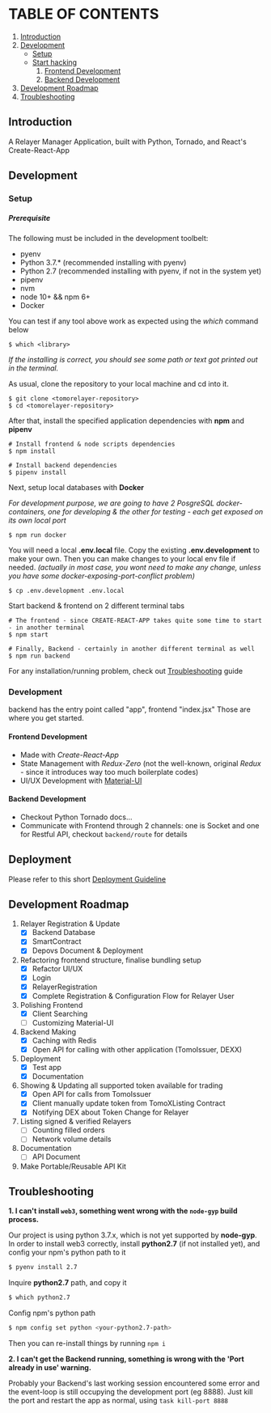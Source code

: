 # TABLE OF CONTENTS

1.  [Introduction](#org836984f)
2.  [Development](#org957d994)
    -  [Setup](#org168090e)
    -  [Start hacking](#org30ae7c1)
        1.  [Frontend Development](#org7f062cc)
        2.  [Backend Development](#orga954538)
3.  [Development Roadmap](#roadmap)
4.  [Troubleshooting](#trouble)

<a id="org836984f"></a>

## Introduction

A Relayer Manager Application, built with Python, Tornado, and React's Create-React-App



<a id="org957d994"></a>

## Development


<a id="org168090e"></a>

### Setup

##### Prerequisite

The following must be included in the development toolbelt:

-   pyenv
-   Python 3.7.* (recommended installing with pyenv)
-   Python 2.7 (recommended installing with pyenv, if not in the system yet)
-   pipenv
-   nvm
-   node 10+ && npm 6+
-   Docker

You can test if any tool above work as expected using the *which* command below

``` shell
$ which <library>
```
*If the installing is correct, you should see some path or text got printed out in the terminal.*

As usual, clone the repository to your local machine and cd into it.

``` shell
$ git clone <tomorelayer-repository>
$ cd <tomorelayer-repository>
```

After that, install the specified application dependencies with **npm** and **pipenv**

``` shell
# Install frontend & node scripts dependencies
$ npm install

# Install backend dependencies
$ pipenv install

```

Next, setup local databases with **Docker**

*For development purpose, we are going to have 2 PosgreSQL docker-containers, one for developing & the other for testing - each get exposed on its own local port*

``` shell
$ npm run docker
```


You will need a local **.env.local** file. Copy the existing **.env.development** to make your own. Then you can make
changes to your local env file if needed. *(actually in most case, you wont need to make any change, unless you have
some docker-exposing-port-conflict problem)*


``` shell
$ cp .env.development .env.local
```


Start backend & frontend on 2 different terminal tabs
``` shell
# The frontend - since CREATE-REACT-APP takes quite some time to start - in another terminal
$ npm start

# Finally, Backend - certainly in another different terminal as well
$ npm run backend
```

For any installation/running problem, check out [Troubleshooting](#trouble) guide



<a id="org30ae7c1"></a>

### Development

backend has the entry point called "app", frontend "index.jsx"
Those are where you get started.

<a id="org7f062cc"></a>

#### Frontend Development

-   Made with *Create-React-App*
-   State Management with *Redux-Zero* (not the well-known, original *Redux* - since it introduces way too much
    boilerplate codes)
-   UI/UX Development with [Material-UI](https://material-ui.com/)


<a id="orga954538"></a>

#### Backend Development

-   Checkout Python Tornado docs&#x2026;
-   Communicate with Frontend through 2 channels: one is Socket and one for Restful API, checkout `backend/route` for details

<a id="roadmap"></a>


## Deployment
Please refer to this short [Deployment Guideline](https://github.com/tomochain/tomorelayer/tree/master/deploy)


## Development Roadmap

1. Relayer Registration & Update
   - [x] Backend Database
   - [x] SmartContract
   - [x] Depovs Document & Deployment
2. Refactoring frontend structure, finalise bundling setup
   - [x] Refactor UI/UX
   - [x] Login
   - [x] RelayerRegistration
   - [x] Complete Registration & Configuration Flow for Relayer User
3. Polishing Frontend
   - [x] Client Searching
   - [ ] Customizing Material-UI
4. Backend Making
   - [x] Caching with Redis
   - [x] Open API for calling with other application (TomoIssuer, DEXX)
5. Deployment
   - [x] Test app
   - [x] Documentation
6. Showing & Updating all supported token available for trading
   - [x] Open API for calls from TomoIssuer
   - [x] Client manually update token from TomoXListing Contract
   - [x] Notifying DEX about Token Change for Relayer
7. Listing signed & verified Relayers
   - [ ] Counting filled orders
   - [ ] Network volume details
8. Documentation
   - [ ] API Document
9. Make Portable/Reusable API Kit



<a id="trouble"></a>

## Troubleshooting

**1. I can't install `web3`, something went wrong with the `node-gyp` build process.**

Our project is using python 3.7.x, which is not yet supported by **node-gyp**. In order to install web3 correctly,
install **python2.7** (if not installed yet), and config your npm's python path to it
```sh
$ pyenv install 2.7
```
Inquire **python2.7** path, and copy it
```sh
$ which python2.7
```
Config npm's python path
```sh
$ npm config set python <your-python2.7-path>
```
Then you can re-install things by running `npm i`

**2. I can't get the Backend running, something is wrong with the 'Port already in use' warning.**

Probably your Backend's last working session encountered some error and the event-loop is still occupying the
development port (eg 8888). Just kill the port and restart the app as normal, using `task kill-port 8888`
